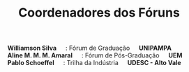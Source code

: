 ﻿---
layout: page-fullwidth
title: "Coordenadores dos Fóruns"
subheadline: ""
permalink: "/coordenacao_eventos/"
header:
   image_fullwidth: banner_eres2021.png
---

<div class="row">
	<div class="small-4 large-4 columns">
        <img src="{{ site.urlimg }}will.jpg" alt=""><br>
        <b>Williamson Silva</b> : Fórum de Graduação<br>
		    <b>UNIPAMPA</b><br>
  </div>
  <div class="small-4 large-4 columns">
        <img src="{{ site.urlimg }}aline.gif" alt=""><br>
        <b>Aline M. M. M. Amaral </b> : Fórum de Pós-Graduação<br>
		    <b>UEM</b><br>
  </div>
  <div class="small-4 large-4 columns">
        <img src="{{ site.urlimg }}pablo.jpg" alt=""><br>
        <b>Pablo Schoeffel</b> : Trilha da Indústria<br>
		    <b>UDESC - Alto Vale</b><br>
  </div>  
</div>
